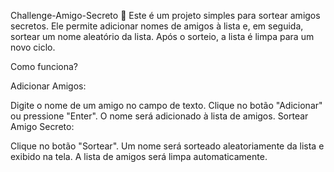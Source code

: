 Challenge-Amigo-Secreto 🎉
Este é um projeto simples para sortear amigos secretos. Ele permite adicionar nomes de amigos à lista e, em seguida, sortear um nome aleatório da lista. Após o sorteio, a lista é limpa para um novo ciclo.


Como funciona?

Adicionar Amigos:

Digite o nome de um amigo no campo de texto.
Clique no botão "Adicionar" ou pressione "Enter".
O nome será adicionado à lista de amigos.
Sortear Amigo Secreto:

Clique no botão "Sortear".
Um nome será sorteado aleatoriamente da lista e exibido na tela.
A lista de amigos será limpa automaticamente.
